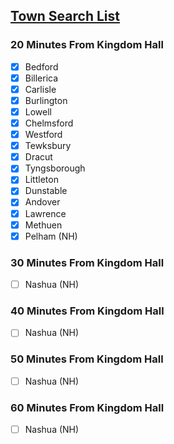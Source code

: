 ## <u><b>Town Search List</b></u>

### 20 Minutes From Kingdom Hall
- [x] Bedford
- [x] Billerica
- [x] Carlisle
- [x] Burlington
- [x] Lowell
- [x] Chelmsford
- [x] Westford
- [x] Tewksbury
- [x] Dracut
- [x] Tyngsborough
- [x] Littleton
- [x] Dunstable
- [x] Andover
- [x] Lawrence
- [x] Methuen
- [x] Pelham (NH)

### 30 Minutes From Kingdom Hall
- [ ] Nashua (NH)

### 40 Minutes From Kingdom Hall
- [ ] Nashua (NH)

### 50 Minutes From Kingdom Hall
- [ ] Nashua (NH)

### 60 Minutes From Kingdom Hall
- [ ] Nashua (NH)
